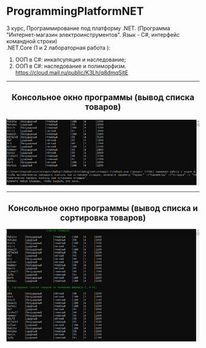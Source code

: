 # ProgrammingPlatformNET
3 курс, Программирование под платформу .NET. (Программа "Интернет-магазин электроинструментов". Язык - С#, интерфейс командной строки)  
.NET.Core (1 и 2 лабораторная работа ):  
1. ООП в C#: инкапсуляция и наследование;
2. ООП в C#: наследование и полиморфизм.  
https://cloud.mail.ru/public/K3Lh/q8dmqSitE
<hr/>
<h2 align="center">Консольное окно программы (вывод списка товаров)</h2>
<p align="center">
  <a href="123"><img src="https://github.com/kontr24/ProgrammingPlatformNET/blob/06a7c8d4c6ce9b9f4b9cd4265dc6c37cc193b9ba/ScreenshotsApplication/EncapsulationInheritance.png"></img></a>
</p>
<hr/>
<h2 align="center">Консольное окно программы (вывод списка и сортировка товаров)</h2>
<p align="center">
  <a href="123"><img src="https://github.com/kontr24/ProgrammingPlatformNET/blob/06a7c8d4c6ce9b9f4b9cd4265dc6c37cc193b9ba/ScreenshotsApplication/InheritancePolymorphism.png"></img></a>
</p>
